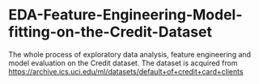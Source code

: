 # EDA-Feature-Engineering-Model-fitting-on-the-Credit-Dataset
The whole process of exploratory data analysis, feature engineering and model evaluation on the Credit dataset.
The dataset is acquired from https://archive.ics.uci.edu/ml/datasets/default+of+credit+card+clients
